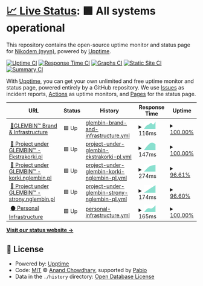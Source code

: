 # [📈 Live Status](https://demo.upptime.js.org): <!--live status--> **🟩 All systems operational**

This repository contains the open-source uptime monitor and status page for [Nikodem (nyyn)](https://nglembin.pl), powered by [Upptime](https://github.com/upptime/upptime).

[![Uptime CI](https://github.com/nglembin/status/workflows/Uptime%20CI/badge.svg)](https://github.com/nglembin/status/actions?query=workflow%3A%22Uptime+CI%22)
[![Response Time CI](https://github.com/nglembin/status/workflows/Response%20Time%20CI/badge.svg)](https://github.com/nglembin/status/actions?query=workflow%3A%22Response+Time+CI%22)
[![Graphs CI](https://github.com/nglembin/status/workflows/Graphs%20CI/badge.svg)](https://github.com/nglembin/status/actions?query=workflow%3A%22Graphs+CI%22)
[![Static Site CI](https://github.com/nglembin/status/workflows/Static%20Site%20CI/badge.svg)](https://github.com/nglembin/status/actions?query=workflow%3A%22Static+Site+CI%22)
[![Summary CI](https://github.com/nglembin/status/workflows/Summary%20CI/badge.svg)](https://github.com/nglembin/status/actions?query=workflow%3A%22Summary+CI%22)

With [Upptime](https://upptime.js.org), you can get your own unlimited and free uptime monitor and status page, powered entirely by a GitHub repository. We use [Issues](https://github.com/nglembin/status/issues) as incident reports, [Actions](https://github.com/nglembin/status/actions) as uptime monitors, and [Pages](https://demo.upptime.js.org) for the status page.

<!--start: status pages-->
<!-- This summary is generated by Upptime (https://github.com/upptime/upptime) -->
<!-- Do not edit this manually, your changes will be overwritten -->
<!-- prettier-ignore -->
| URL | Status | History | Response Time | Uptime |
| --- | ------ | ------- | ------------- | ------ |
| <img alt="" src="https://icons.duckduckgo.com/ip3/glembin.pl.ico" height="13"> [🔹GLEMBIN™ Brand & Infrastructure](https://glembin.pl/) | 🟩 Up | [glembin-brand-and-infrastructure.yml](https://github.com/nglembin/status/commits/HEAD/history/glembin-brand-and-infrastructure.yml) | <details><summary><img alt="Response time graph" src="./graphs/glembin-brand-and-infrastructure/response-time-week.png" height="20"> 116ms</summary><br><a href="https://status.glembin.pl/history/glembin-brand-and-infrastructure"><img alt="Response time 116" src="https://img.shields.io/endpoint?url=https%3A%2F%2Fraw.githubusercontent.com%2Fnglembin%2Fstatus%2FHEAD%2Fapi%2Fglembin-brand-and-infrastructure%2Fresponse-time.json"></a><br><a href="https://status.glembin.pl/history/glembin-brand-and-infrastructure"><img alt="24-hour response time 116" src="https://img.shields.io/endpoint?url=https%3A%2F%2Fraw.githubusercontent.com%2Fnglembin%2Fstatus%2FHEAD%2Fapi%2Fglembin-brand-and-infrastructure%2Fresponse-time-day.json"></a><br><a href="https://status.glembin.pl/history/glembin-brand-and-infrastructure"><img alt="7-day response time 116" src="https://img.shields.io/endpoint?url=https%3A%2F%2Fraw.githubusercontent.com%2Fnglembin%2Fstatus%2FHEAD%2Fapi%2Fglembin-brand-and-infrastructure%2Fresponse-time-week.json"></a><br><a href="https://status.glembin.pl/history/glembin-brand-and-infrastructure"><img alt="30-day response time 116" src="https://img.shields.io/endpoint?url=https%3A%2F%2Fraw.githubusercontent.com%2Fnglembin%2Fstatus%2FHEAD%2Fapi%2Fglembin-brand-and-infrastructure%2Fresponse-time-month.json"></a><br><a href="https://status.glembin.pl/history/glembin-brand-and-infrastructure"><img alt="1-year response time 116" src="https://img.shields.io/endpoint?url=https%3A%2F%2Fraw.githubusercontent.com%2Fnglembin%2Fstatus%2FHEAD%2Fapi%2Fglembin-brand-and-infrastructure%2Fresponse-time-year.json"></a></details> | <details><summary><a href="https://status.glembin.pl/history/glembin-brand-and-infrastructure">100.00%</a></summary><a href="https://status.glembin.pl/history/glembin-brand-and-infrastructure"><img alt="All-time uptime 100.00%" src="https://img.shields.io/endpoint?url=https%3A%2F%2Fraw.githubusercontent.com%2Fnglembin%2Fstatus%2FHEAD%2Fapi%2Fglembin-brand-and-infrastructure%2Fuptime.json"></a><br><a href="https://status.glembin.pl/history/glembin-brand-and-infrastructure"><img alt="24-hour uptime 100.00%" src="https://img.shields.io/endpoint?url=https%3A%2F%2Fraw.githubusercontent.com%2Fnglembin%2Fstatus%2FHEAD%2Fapi%2Fglembin-brand-and-infrastructure%2Fuptime-day.json"></a><br><a href="https://status.glembin.pl/history/glembin-brand-and-infrastructure"><img alt="7-day uptime 100.00%" src="https://img.shields.io/endpoint?url=https%3A%2F%2Fraw.githubusercontent.com%2Fnglembin%2Fstatus%2FHEAD%2Fapi%2Fglembin-brand-and-infrastructure%2Fuptime-week.json"></a><br><a href="https://status.glembin.pl/history/glembin-brand-and-infrastructure"><img alt="30-day uptime 100.00%" src="https://img.shields.io/endpoint?url=https%3A%2F%2Fraw.githubusercontent.com%2Fnglembin%2Fstatus%2FHEAD%2Fapi%2Fglembin-brand-and-infrastructure%2Fuptime-month.json"></a><br><a href="https://status.glembin.pl/history/glembin-brand-and-infrastructure"><img alt="1-year uptime 100.00%" src="https://img.shields.io/endpoint?url=https%3A%2F%2Fraw.githubusercontent.com%2Fnglembin%2Fstatus%2FHEAD%2Fapi%2Fglembin-brand-and-infrastructure%2Fuptime-year.json"></a></details>
| <img alt="" src="https://icons.duckduckgo.com/ip3/ekstrakorki.pl.ico" height="13"> [🔸 Project under GLEMBIN™ - Ekstrakorki.pl](https://ekstrakorki.pl/) | 🟩 Up | [project-under-glembin-ekstrakorki-pl.yml](https://github.com/nglembin/status/commits/HEAD/history/project-under-glembin-ekstrakorki-pl.yml) | <details><summary><img alt="Response time graph" src="./graphs/project-under-glembin-ekstrakorki-pl/response-time-week.png" height="20"> 147ms</summary><br><a href="https://status.glembin.pl/history/project-under-glembin-ekstrakorki-pl"><img alt="Response time 147" src="https://img.shields.io/endpoint?url=https%3A%2F%2Fraw.githubusercontent.com%2Fnglembin%2Fstatus%2FHEAD%2Fapi%2Fproject-under-glembin-ekstrakorki-pl%2Fresponse-time.json"></a><br><a href="https://status.glembin.pl/history/project-under-glembin-ekstrakorki-pl"><img alt="24-hour response time 147" src="https://img.shields.io/endpoint?url=https%3A%2F%2Fraw.githubusercontent.com%2Fnglembin%2Fstatus%2FHEAD%2Fapi%2Fproject-under-glembin-ekstrakorki-pl%2Fresponse-time-day.json"></a><br><a href="https://status.glembin.pl/history/project-under-glembin-ekstrakorki-pl"><img alt="7-day response time 147" src="https://img.shields.io/endpoint?url=https%3A%2F%2Fraw.githubusercontent.com%2Fnglembin%2Fstatus%2FHEAD%2Fapi%2Fproject-under-glembin-ekstrakorki-pl%2Fresponse-time-week.json"></a><br><a href="https://status.glembin.pl/history/project-under-glembin-ekstrakorki-pl"><img alt="30-day response time 147" src="https://img.shields.io/endpoint?url=https%3A%2F%2Fraw.githubusercontent.com%2Fnglembin%2Fstatus%2FHEAD%2Fapi%2Fproject-under-glembin-ekstrakorki-pl%2Fresponse-time-month.json"></a><br><a href="https://status.glembin.pl/history/project-under-glembin-ekstrakorki-pl"><img alt="1-year response time 147" src="https://img.shields.io/endpoint?url=https%3A%2F%2Fraw.githubusercontent.com%2Fnglembin%2Fstatus%2FHEAD%2Fapi%2Fproject-under-glembin-ekstrakorki-pl%2Fresponse-time-year.json"></a></details> | <details><summary><a href="https://status.glembin.pl/history/project-under-glembin-ekstrakorki-pl">100.00%</a></summary><a href="https://status.glembin.pl/history/project-under-glembin-ekstrakorki-pl"><img alt="All-time uptime 100.00%" src="https://img.shields.io/endpoint?url=https%3A%2F%2Fraw.githubusercontent.com%2Fnglembin%2Fstatus%2FHEAD%2Fapi%2Fproject-under-glembin-ekstrakorki-pl%2Fuptime.json"></a><br><a href="https://status.glembin.pl/history/project-under-glembin-ekstrakorki-pl"><img alt="24-hour uptime 100.00%" src="https://img.shields.io/endpoint?url=https%3A%2F%2Fraw.githubusercontent.com%2Fnglembin%2Fstatus%2FHEAD%2Fapi%2Fproject-under-glembin-ekstrakorki-pl%2Fuptime-day.json"></a><br><a href="https://status.glembin.pl/history/project-under-glembin-ekstrakorki-pl"><img alt="7-day uptime 100.00%" src="https://img.shields.io/endpoint?url=https%3A%2F%2Fraw.githubusercontent.com%2Fnglembin%2Fstatus%2FHEAD%2Fapi%2Fproject-under-glembin-ekstrakorki-pl%2Fuptime-week.json"></a><br><a href="https://status.glembin.pl/history/project-under-glembin-ekstrakorki-pl"><img alt="30-day uptime 100.00%" src="https://img.shields.io/endpoint?url=https%3A%2F%2Fraw.githubusercontent.com%2Fnglembin%2Fstatus%2FHEAD%2Fapi%2Fproject-under-glembin-ekstrakorki-pl%2Fuptime-month.json"></a><br><a href="https://status.glembin.pl/history/project-under-glembin-ekstrakorki-pl"><img alt="1-year uptime 100.00%" src="https://img.shields.io/endpoint?url=https%3A%2F%2Fraw.githubusercontent.com%2Fnglembin%2Fstatus%2FHEAD%2Fapi%2Fproject-under-glembin-ekstrakorki-pl%2Fuptime-year.json"></a></details>
| <img alt="" src="https://icons.duckduckgo.com/ip3/korki.nglembin.pl.ico" height="13"> [🔸 Project under GLEMBIN™ - korki.nglembin.pl](https://korki.nglembin.pl/) | 🟩 Up | [project-under-glembin-korki-nglembin-pl.yml](https://github.com/nglembin/status/commits/HEAD/history/project-under-glembin-korki-nglembin-pl.yml) | <details><summary><img alt="Response time graph" src="./graphs/project-under-glembin-korki-nglembin-pl/response-time-week.png" height="20"> 274ms</summary><br><a href="https://status.glembin.pl/history/project-under-glembin-korki-nglembin-pl"><img alt="Response time 274" src="https://img.shields.io/endpoint?url=https%3A%2F%2Fraw.githubusercontent.com%2Fnglembin%2Fstatus%2FHEAD%2Fapi%2Fproject-under-glembin-korki-nglembin-pl%2Fresponse-time.json"></a><br><a href="https://status.glembin.pl/history/project-under-glembin-korki-nglembin-pl"><img alt="24-hour response time 274" src="https://img.shields.io/endpoint?url=https%3A%2F%2Fraw.githubusercontent.com%2Fnglembin%2Fstatus%2FHEAD%2Fapi%2Fproject-under-glembin-korki-nglembin-pl%2Fresponse-time-day.json"></a><br><a href="https://status.glembin.pl/history/project-under-glembin-korki-nglembin-pl"><img alt="7-day response time 274" src="https://img.shields.io/endpoint?url=https%3A%2F%2Fraw.githubusercontent.com%2Fnglembin%2Fstatus%2FHEAD%2Fapi%2Fproject-under-glembin-korki-nglembin-pl%2Fresponse-time-week.json"></a><br><a href="https://status.glembin.pl/history/project-under-glembin-korki-nglembin-pl"><img alt="30-day response time 274" src="https://img.shields.io/endpoint?url=https%3A%2F%2Fraw.githubusercontent.com%2Fnglembin%2Fstatus%2FHEAD%2Fapi%2Fproject-under-glembin-korki-nglembin-pl%2Fresponse-time-month.json"></a><br><a href="https://status.glembin.pl/history/project-under-glembin-korki-nglembin-pl"><img alt="1-year response time 274" src="https://img.shields.io/endpoint?url=https%3A%2F%2Fraw.githubusercontent.com%2Fnglembin%2Fstatus%2FHEAD%2Fapi%2Fproject-under-glembin-korki-nglembin-pl%2Fresponse-time-year.json"></a></details> | <details><summary><a href="https://status.glembin.pl/history/project-under-glembin-korki-nglembin-pl">96.61%</a></summary><a href="https://status.glembin.pl/history/project-under-glembin-korki-nglembin-pl"><img alt="All-time uptime 96.61%" src="https://img.shields.io/endpoint?url=https%3A%2F%2Fraw.githubusercontent.com%2Fnglembin%2Fstatus%2FHEAD%2Fapi%2Fproject-under-glembin-korki-nglembin-pl%2Fuptime.json"></a><br><a href="https://status.glembin.pl/history/project-under-glembin-korki-nglembin-pl"><img alt="24-hour uptime 96.61%" src="https://img.shields.io/endpoint?url=https%3A%2F%2Fraw.githubusercontent.com%2Fnglembin%2Fstatus%2FHEAD%2Fapi%2Fproject-under-glembin-korki-nglembin-pl%2Fuptime-day.json"></a><br><a href="https://status.glembin.pl/history/project-under-glembin-korki-nglembin-pl"><img alt="7-day uptime 96.61%" src="https://img.shields.io/endpoint?url=https%3A%2F%2Fraw.githubusercontent.com%2Fnglembin%2Fstatus%2FHEAD%2Fapi%2Fproject-under-glembin-korki-nglembin-pl%2Fuptime-week.json"></a><br><a href="https://status.glembin.pl/history/project-under-glembin-korki-nglembin-pl"><img alt="30-day uptime 96.61%" src="https://img.shields.io/endpoint?url=https%3A%2F%2Fraw.githubusercontent.com%2Fnglembin%2Fstatus%2FHEAD%2Fapi%2Fproject-under-glembin-korki-nglembin-pl%2Fuptime-month.json"></a><br><a href="https://status.glembin.pl/history/project-under-glembin-korki-nglembin-pl"><img alt="1-year uptime 96.61%" src="https://img.shields.io/endpoint?url=https%3A%2F%2Fraw.githubusercontent.com%2Fnglembin%2Fstatus%2FHEAD%2Fapi%2Fproject-under-glembin-korki-nglembin-pl%2Fuptime-year.json"></a></details>
| <img alt="" src="https://icons.duckduckgo.com/ip3/strony.nglembin.pl.ico" height="13"> [🔸 Project under GLEMBIN™ - strony.nglembin.pl](https://strony.nglembin.pl/) | 🟩 Up | [project-under-glembin-strony-nglembin-pl.yml](https://github.com/nglembin/status/commits/HEAD/history/project-under-glembin-strony-nglembin-pl.yml) | <details><summary><img alt="Response time graph" src="./graphs/project-under-glembin-strony-nglembin-pl/response-time-week.png" height="20"> 174ms</summary><br><a href="https://status.glembin.pl/history/project-under-glembin-strony-nglembin-pl"><img alt="Response time 174" src="https://img.shields.io/endpoint?url=https%3A%2F%2Fraw.githubusercontent.com%2Fnglembin%2Fstatus%2FHEAD%2Fapi%2Fproject-under-glembin-strony-nglembin-pl%2Fresponse-time.json"></a><br><a href="https://status.glembin.pl/history/project-under-glembin-strony-nglembin-pl"><img alt="24-hour response time 174" src="https://img.shields.io/endpoint?url=https%3A%2F%2Fraw.githubusercontent.com%2Fnglembin%2Fstatus%2FHEAD%2Fapi%2Fproject-under-glembin-strony-nglembin-pl%2Fresponse-time-day.json"></a><br><a href="https://status.glembin.pl/history/project-under-glembin-strony-nglembin-pl"><img alt="7-day response time 174" src="https://img.shields.io/endpoint?url=https%3A%2F%2Fraw.githubusercontent.com%2Fnglembin%2Fstatus%2FHEAD%2Fapi%2Fproject-under-glembin-strony-nglembin-pl%2Fresponse-time-week.json"></a><br><a href="https://status.glembin.pl/history/project-under-glembin-strony-nglembin-pl"><img alt="30-day response time 174" src="https://img.shields.io/endpoint?url=https%3A%2F%2Fraw.githubusercontent.com%2Fnglembin%2Fstatus%2FHEAD%2Fapi%2Fproject-under-glembin-strony-nglembin-pl%2Fresponse-time-month.json"></a><br><a href="https://status.glembin.pl/history/project-under-glembin-strony-nglembin-pl"><img alt="1-year response time 174" src="https://img.shields.io/endpoint?url=https%3A%2F%2Fraw.githubusercontent.com%2Fnglembin%2Fstatus%2FHEAD%2Fapi%2Fproject-under-glembin-strony-nglembin-pl%2Fresponse-time-year.json"></a></details> | <details><summary><a href="https://status.glembin.pl/history/project-under-glembin-strony-nglembin-pl">96.60%</a></summary><a href="https://status.glembin.pl/history/project-under-glembin-strony-nglembin-pl"><img alt="All-time uptime 96.60%" src="https://img.shields.io/endpoint?url=https%3A%2F%2Fraw.githubusercontent.com%2Fnglembin%2Fstatus%2FHEAD%2Fapi%2Fproject-under-glembin-strony-nglembin-pl%2Fuptime.json"></a><br><a href="https://status.glembin.pl/history/project-under-glembin-strony-nglembin-pl"><img alt="24-hour uptime 96.60%" src="https://img.shields.io/endpoint?url=https%3A%2F%2Fraw.githubusercontent.com%2Fnglembin%2Fstatus%2FHEAD%2Fapi%2Fproject-under-glembin-strony-nglembin-pl%2Fuptime-day.json"></a><br><a href="https://status.glembin.pl/history/project-under-glembin-strony-nglembin-pl"><img alt="7-day uptime 96.60%" src="https://img.shields.io/endpoint?url=https%3A%2F%2Fraw.githubusercontent.com%2Fnglembin%2Fstatus%2FHEAD%2Fapi%2Fproject-under-glembin-strony-nglembin-pl%2Fuptime-week.json"></a><br><a href="https://status.glembin.pl/history/project-under-glembin-strony-nglembin-pl"><img alt="30-day uptime 96.60%" src="https://img.shields.io/endpoint?url=https%3A%2F%2Fraw.githubusercontent.com%2Fnglembin%2Fstatus%2FHEAD%2Fapi%2Fproject-under-glembin-strony-nglembin-pl%2Fuptime-month.json"></a><br><a href="https://status.glembin.pl/history/project-under-glembin-strony-nglembin-pl"><img alt="1-year uptime 96.60%" src="https://img.shields.io/endpoint?url=https%3A%2F%2Fraw.githubusercontent.com%2Fnglembin%2Fstatus%2FHEAD%2Fapi%2Fproject-under-glembin-strony-nglembin-pl%2Fuptime-year.json"></a></details>
| <img alt="" src="https://icons.duckduckgo.com/ip3/nglembin.pl.ico" height="13"> [⚫ Personal Infrastructure](https://nglembin.pl/) | 🟩 Up | [personal-infrastructure.yml](https://github.com/nglembin/status/commits/HEAD/history/personal-infrastructure.yml) | <details><summary><img alt="Response time graph" src="./graphs/personal-infrastructure/response-time-week.png" height="20"> 165ms</summary><br><a href="https://status.glembin.pl/history/personal-infrastructure"><img alt="Response time 165" src="https://img.shields.io/endpoint?url=https%3A%2F%2Fraw.githubusercontent.com%2Fnglembin%2Fstatus%2FHEAD%2Fapi%2Fpersonal-infrastructure%2Fresponse-time.json"></a><br><a href="https://status.glembin.pl/history/personal-infrastructure"><img alt="24-hour response time 165" src="https://img.shields.io/endpoint?url=https%3A%2F%2Fraw.githubusercontent.com%2Fnglembin%2Fstatus%2FHEAD%2Fapi%2Fpersonal-infrastructure%2Fresponse-time-day.json"></a><br><a href="https://status.glembin.pl/history/personal-infrastructure"><img alt="7-day response time 165" src="https://img.shields.io/endpoint?url=https%3A%2F%2Fraw.githubusercontent.com%2Fnglembin%2Fstatus%2FHEAD%2Fapi%2Fpersonal-infrastructure%2Fresponse-time-week.json"></a><br><a href="https://status.glembin.pl/history/personal-infrastructure"><img alt="30-day response time 165" src="https://img.shields.io/endpoint?url=https%3A%2F%2Fraw.githubusercontent.com%2Fnglembin%2Fstatus%2FHEAD%2Fapi%2Fpersonal-infrastructure%2Fresponse-time-month.json"></a><br><a href="https://status.glembin.pl/history/personal-infrastructure"><img alt="1-year response time 165" src="https://img.shields.io/endpoint?url=https%3A%2F%2Fraw.githubusercontent.com%2Fnglembin%2Fstatus%2FHEAD%2Fapi%2Fpersonal-infrastructure%2Fresponse-time-year.json"></a></details> | <details><summary><a href="https://status.glembin.pl/history/personal-infrastructure">100.00%</a></summary><a href="https://status.glembin.pl/history/personal-infrastructure"><img alt="All-time uptime 100.00%" src="https://img.shields.io/endpoint?url=https%3A%2F%2Fraw.githubusercontent.com%2Fnglembin%2Fstatus%2FHEAD%2Fapi%2Fpersonal-infrastructure%2Fuptime.json"></a><br><a href="https://status.glembin.pl/history/personal-infrastructure"><img alt="24-hour uptime 100.00%" src="https://img.shields.io/endpoint?url=https%3A%2F%2Fraw.githubusercontent.com%2Fnglembin%2Fstatus%2FHEAD%2Fapi%2Fpersonal-infrastructure%2Fuptime-day.json"></a><br><a href="https://status.glembin.pl/history/personal-infrastructure"><img alt="7-day uptime 100.00%" src="https://img.shields.io/endpoint?url=https%3A%2F%2Fraw.githubusercontent.com%2Fnglembin%2Fstatus%2FHEAD%2Fapi%2Fpersonal-infrastructure%2Fuptime-week.json"></a><br><a href="https://status.glembin.pl/history/personal-infrastructure"><img alt="30-day uptime 100.00%" src="https://img.shields.io/endpoint?url=https%3A%2F%2Fraw.githubusercontent.com%2Fnglembin%2Fstatus%2FHEAD%2Fapi%2Fpersonal-infrastructure%2Fuptime-month.json"></a><br><a href="https://status.glembin.pl/history/personal-infrastructure"><img alt="1-year uptime 100.00%" src="https://img.shields.io/endpoint?url=https%3A%2F%2Fraw.githubusercontent.com%2Fnglembin%2Fstatus%2FHEAD%2Fapi%2Fpersonal-infrastructure%2Fuptime-year.json"></a></details>

<!--end: status pages-->

[**Visit our status website →**](https://demo.upptime.js.org)

## 📄 License

- Powered by: [Upptime](https://github.com/upptime/upptime)
- Code: [MIT](./LICENSE) © [Anand Chowdhary](https://anandchowdhary.com), supported by [Pabio](https://pabio.com)
- Data in the `./history` directory: [Open Database License](https://opendatacommons.org/licenses/odbl/1-0/)
